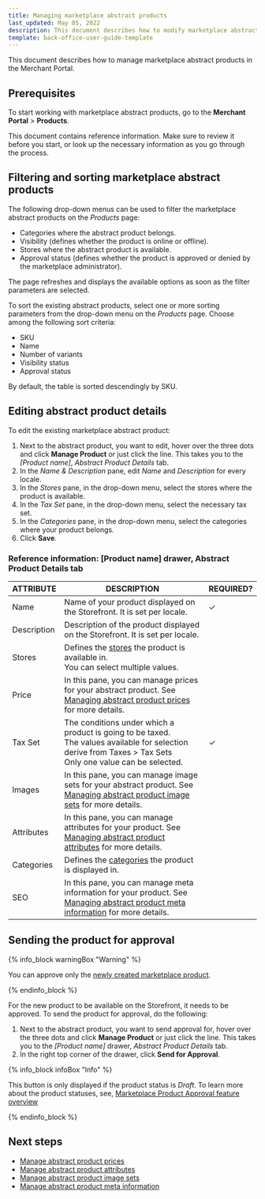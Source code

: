 ```yaml
---
title: Managing marketplace abstract products
last_updated: May 05, 2022
description: This document describes how to modify marketplace abstract products in the Merchant Portal.
template: back-office-user-guide-template
---
```


This document describes how to manage marketplace abstract products in the Merchant Portal.

## Prerequisites

To start working with marketplace abstract products, go to the **Merchant Portal** > **Products**.

This document contains reference information. Make sure to review it before you start, or look up the necessary information as you go through the process.


## Filtering and sorting marketplace abstract products

The following drop-down menus can be used to filter the marketplace abstract products on the *Products* page:

- Categories where the abstract product belongs.
- Visibility (defines whether the product is online or offline).
- Stores where the abstract product is available.
- Approval status (defines whether the product is approved or denied by the marketplace administrator).

The page refreshes and displays the available options as soon as the filter parameters are selected.

To sort the existing abstract products, select one or more sorting parameters from the drop-down menu on the *Products* page. Choose among the following sort criteria:

- SKU
- Name
- Number of variants
- Visibility status
- Approval status

By default, the table is sorted descendingly by SKU.

## Editing abstract product details

To edit the existing marketplace abstract product:

1. Next to the abstract product, you want to edit, hover over the three dots and click **Manage Product** or just click the line. This takes you to the *[Product name]*, *Abstract Product Details* tab.
2. In the *Name & Description* pane, edit *Name* and *Description* for every locale.
3. In the *Stores* pane, in the drop-down menu, select the stores where the product is available.
4. In the *Tax Set* pane, in the drop-down menu, select the necessary tax set.
5. In the *Categories* pane, in the drop-down menu, select the categories where your product belongs.
6. Click **Save**.  


### Reference information: [Product name] drawer, Abstract Product Details tab

| ATTRIBUTE   | DESCRIPTION  | REQUIRED? |
| ----------- | -------------- | --------- |
| Name        | Name of your product displayed on the Storefront. It is set per locale. | ✓         |
| Description | Description of the product displayed on the Storefront. It is set per locale. |           |
| Stores      | Defines the [stores](/docs/scos/dev/tutorials-and-howtos/howtos/howto-set-up-multiple-stores.html) the product is available in.<br/>You can select multiple values. |           |
| Price       | In this pane, you can manage prices for your abstract product. See [Managing abstract product prices](/docs/marketplace/user/merchant-portal-user-guides/{{page.version}}/products/abstract-products/managing-marketplace-abstract-product-prices.html) for more details. |           |
| Tax Set     | The conditions under which a product is going to be taxed.<br/>The values available for selection derive from Taxes > Tax Sets<br/>Only one value can be selected. | ✓         |
| Images      | In this pane, you can manage image sets for your abstract product. See [Managing abstract product image sets](/docs/marketplace/user/merchant-portal-user-guides/{{page.version}}/products/abstract-products/managing-marketplace-abstract-product-image-sets.html) for more details. |           |
| Attributes  | In this pane, you can manage attributes for your product. See [Managing abstract product attributes](/docs/marketplace/user/merchant-portal-user-guides/{{page.version}}/products/abstract-products/managing-marketplace-abstract-product-attributes.html) for more details. |           |
| Categories  | Defines the [categories](/docs/scos/user/features/{{page.version}}/category-management-feature-overview.html) the product is displayed in. |           |
| SEO         | In this pane, you can manage meta information for your product. See [Managing abstract product meta information](/docs/marketplace/user/merchant-portal-user-guides/{{page.version}}/products/abstract-products/managing-marketplace-abstract-product-meta-information.html) for more details. |           |

## Sending the product for approval

{% info_block warningBox "Warning" %}

You can approve only the [newly created marketplace product](/docs/marketplace/user/merchant-portal-user-guides/{{page.version}}/products/abstract-products/creating-marketplace-abstract-product.html).

{% endinfo_block %}

For the new product to be available on the Storefront, it needs to be approved. To send the product for approval, do the following:

1. Next to the abstract product, you want to send approval for, hover over the three dots and click **Manage Product** or just click the line. This takes you to the *[Product name]* drawer, *Abstract Product Details* tab.
2. In the right top corner of the drawer, click **Send for Approval**.

{% info_block infoBox "Info" %}

This button is only displayed if the product status is *Draft*. To learn more about the product statuses, see, [Marketplace Product Approval feature overview](/docs/marketplace/user/features/{{page.version}}/marketplace-product-approval-process-feature-overview.html)

{% endinfo_block %}


## Next steps

- [Manage abstract product prices](/docs/marketplace/user/merchant-portal-user-guides/{{page.version}}/products/abstract-products/managing-marketplace-abstract-product-prices.html)
- [Manage abstract product attributes](/docs/marketplace/user/merchant-portal-user-guides/{{page.version}}/products/abstract-products/managing-marketplace-abstract-product-attributes.html)
- [Manage abstract product image sets](/docs/marketplace/user/merchant-portal-user-guides/{{page.version}}/products/abstract-products/managing-marketplace-abstract-product-image-sets.html)
- [Manage abstract product meta information](/docs/marketplace/user/merchant-portal-user-guides/{{page.version}}/products/abstract-products/managing-marketplace-abstract-product-meta-information.html)
